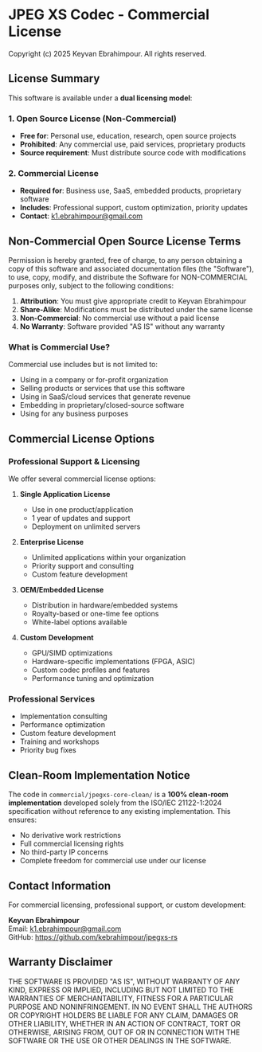 # JPEG XS Codec - Commercial License

Copyright (c) 2025 Keyvan Ebrahimpour. All rights reserved.

## License Summary

This software is available under a **dual licensing model**:

### 1. Open Source License (Non-Commercial)
- **Free for**: Personal use, education, research, open source projects
- **Prohibited**: Any commercial use, paid services, proprietary products
- **Source requirement**: Must distribute source code with modifications

### 2. Commercial License
- **Required for**: Business use, SaaS, embedded products, proprietary software
- **Includes**: Professional support, custom optimization, priority updates
- **Contact**: k1.ebrahimpour@gmail.com

## Non-Commercial Open Source License Terms

Permission is hereby granted, free of charge, to any person obtaining a copy
of this software and associated documentation files (the "Software"), to use,
copy, modify, and distribute the Software for NON-COMMERCIAL purposes only,
subject to the following conditions:

1. **Attribution**: You must give appropriate credit to Keyvan Ebrahimpour
2. **Share-Alike**: Modifications must be distributed under the same license
3. **Non-Commercial**: No commercial use without a paid license
4. **No Warranty**: Software provided "AS IS" without any warranty

### What is Commercial Use?
Commercial use includes but is not limited to:
- Using in a company or for-profit organization
- Selling products or services that use this software
- Using in SaaS/cloud services that generate revenue
- Embedding in proprietary/closed-source software
- Using for any business purposes

## Commercial License Options

### Professional Support & Licensing
We offer several commercial license options:

1. **Single Application License**
   - Use in one product/application
   - 1 year of updates and support
   - Deployment on unlimited servers

2. **Enterprise License**
   - Unlimited applications within your organization
   - Priority support and consulting
   - Custom feature development

3. **OEM/Embedded License**
   - Distribution in hardware/embedded systems
   - Royalty-based or one-time fee options
   - White-label options available

4. **Custom Development**
   - GPU/SIMD optimizations
   - Hardware-specific implementations (FPGA, ASIC)
   - Custom codec profiles and features
   - Performance tuning and optimization

### Professional Services
- Implementation consulting
- Performance optimization
- Custom feature development
- Training and workshops
- Priority bug fixes

## Clean-Room Implementation Notice

The code in `commercial/jpegxs-core-clean/` is a **100% clean-room implementation**
developed solely from the ISO/IEC 21122-1:2024 specification without reference to
any existing implementation. This ensures:

- No derivative work restrictions
- Full commercial licensing rights
- No third-party IP concerns
- Complete freedom for commercial use under our license

## Contact Information

For commercial licensing, professional support, or custom development:

**Keyvan Ebrahimpour**  
Email: k1.ebrahimpour@gmail.com  
GitHub: https://github.com/kebrahimpour/jpegxs-rs

## Warranty Disclaimer

THE SOFTWARE IS PROVIDED "AS IS", WITHOUT WARRANTY OF ANY KIND, EXPRESS OR
IMPLIED, INCLUDING BUT NOT LIMITED TO THE WARRANTIES OF MERCHANTABILITY,
FITNESS FOR A PARTICULAR PURPOSE AND NONINFRINGEMENT. IN NO EVENT SHALL THE
AUTHORS OR COPYRIGHT HOLDERS BE LIABLE FOR ANY CLAIM, DAMAGES OR OTHER
LIABILITY, WHETHER IN AN ACTION OF CONTRACT, TORT OR OTHERWISE, ARISING FROM,
OUT OF OR IN CONNECTION WITH THE SOFTWARE OR THE USE OR OTHER DEALINGS IN THE
SOFTWARE.